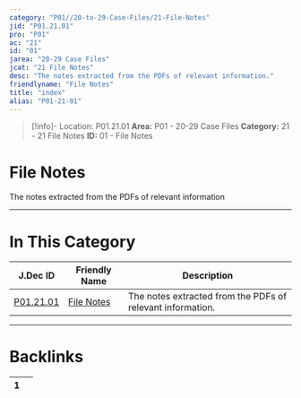 ```yaml
---
category: "P01//20-to-29-Case-Files/21-File-Notes"
jid: "P01.21.01"
pro: "P01"
ac: "21"
id: "01"
jarea: "20-29 Case Files"
jcat: "21 File Notes"
desc: "The notes extracted from the PDFs of relevant information."
friendlyname: "File Notes"
title: "index"
alias: "P01-21-01"
---
```

>[!info]- Location: P01.21.01
>**Area:** P01 - 20-29 Case Files
>**Category:** 21 - 21 File Notes
>**ID:** 01 - File Notes

# File Notes

The notes extracted from the PDFs of relevant information
 


---
# In This Category

| J.Dec ID                                                                     | Friendly Name                                                                 | Description                                                |
| ---------------------------------------------------------------------------- | ----------------------------------------------------------------------------- | ---------------------------------------------------------- |
| [P01.21.01](index.md) | [File Notes](index.md) | The notes extracted from the PDFs of relevant information. |


---
# Backlinks
<div><table class="dataview table-view-table"><thead class="table-view-thead"><tr class="table-view-tr-header"><th class="table-view-th"><span></span><span class="dataview small-text">1</span></th><th class="table-view-th"><span></span></th></tr></thead><tbody class="table-view-tbody"></tbody></table></div>